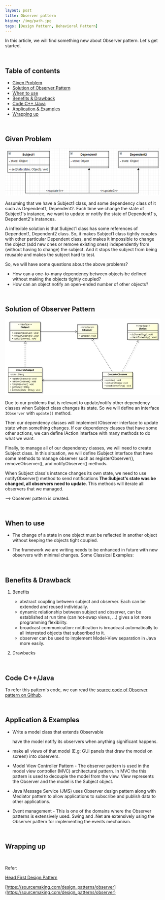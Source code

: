 ```yaml
---
layout: post
title: Observer pattern
bigimg: /img/path.jpg
tags: [Design Pattern, Behavioral Pattern]
---
```


In this article, we will find something new about Observer pattern. Let's get started.

<br>

## Table of contents
- [Given Problem](#given-problem)
- [Solution of Observer Pattern](#solution-of-observer-pattern)
- [When to use](#when-to-use)
- [Benefits & Drawback](#benefits-&-drawback)
- [Code C++ /Java](#code-c++-java)
- [Application & Examples](#application-&-examples)
- [Wrapping up](#wrapping-up)


<br>

## Given Problem

![](../img/design-pattern/observer-pattern/problem-observer-pattern.png)

Assuming that we have a Subject1 class, and some dependency class of it such as Dependent1, Dependent2. Each time we change the state of Subject1's instance, we want to update or notify the state of Dependent1's, Dependent2's instances.

A inflexible solution is that Subject1 class has some references of Dependent1, Dependent2 class. So, it makes Subject1 class tightly couples with other particular Dependent class, and makes it impossible to change the object (add new ones or remove existing ones) independently from (without having to change) the subject. And it stops the subject from being reusable and makes the subject hard to test.

So, we will have some questions about the above problems?
- How can a one-to-many dependency between objects be defined without making the objects tightly coupled?
- How can an object notify an open-ended number of other objects?

<br>

## Solution of Observer Pattern

![](../img/design-pattern/observer-pattern/Observer-pattern.png)

Due to our problems that is relevant to update/notify other dependency classes when Subject class changes its state. So we will define an interface ```IObserver``` with ```update()``` method.

Then our dependency classes will implement IObserver interface to update state when something changes. If our dependency classes that have some other actions, we can define IAction interface with many methods to do what we want.

Finally, to manage all of our dependency classes, we will need to create Subject class. In this situation, we will define ISubject interface that have some methods to manage observer such as registerObserver(), removeObserver(), and notifyObserver() methods.

When Subject class's instance changes its own state, we need to use notifyObserver() method to send notifications **The Subject's state was be changed, all observers need to update**. This methods will iterate all observers that we managed.

--> Observer pattern is created.

<br>

## When to use
- The change of a state in one object must be reflected in another object without keeping the objects tight coupled.

- The framework we are writing needs to be enhanced in future with new observers with minimal changes.
Some Classical Examples:

<br>

## Benefits & Drawback
1. Benefits

    - abstract coupling between subject and observer. Each can be extended and reused individually.
    - dynamic relationship between subject and observer, can be established at run time (can hot-swap views, ...) gives a lot more programming flexibility.
    - broadcast communication: notification is broadcast automatically to all interested objects that subscribed to it.
    - observer can be used to implement Model-View separation in Java more easily.

2. Drawbacks


<br>

## Code C++/Java

To refer this pattern's code, we can read the [source code of Observer pattern on Github](https://github.com/gamethapcam/Design-Pattern/tree/master/Behavioral-Pattern/observer-pattern/src/Java).


<br>

## Application & Examples
- Write a model class that extends Observable

    have the model notify its observers when anything significant happens.

- make all views of that model (E.g: GUI panels that draw the model on screen) into observers.

- Model View Controller Pattern - The observer pattern is used in the model view controller (MVC) architectural pattern. In MVC the this pattern is used to decouple the model from the view. View represents the Observer and the model is the Subject object.

- Java Message Service (JMS) uses Observer design pattern along with Mediator pattern to allow applications to subscribe and publish data to other applications.

- Event management - This is one of the domains where the Observer patterns is extensively used. Swing and .Net are extensively using the Observer pattern for implementing the events mechanism.

<br>

## Wrapping up




<br>

Refer: 

[Head First Design Pattern]()

[https://sourcemaking.com/design_patterns/observer](https://sourcemaking.com/design_patterns/observer)